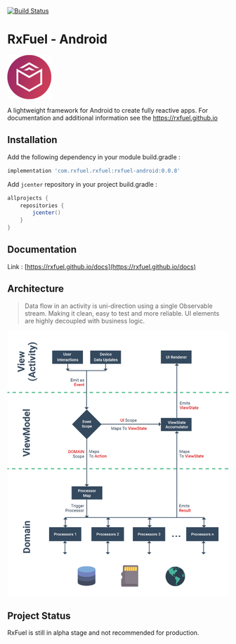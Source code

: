 [![Build Status](https://api.travis-ci.org/rxfuel/rxfuel-android.svg?branch=master)](https://travis-ci.org/rxfuel/rxfuel-android)

# RxFuel - Android
<img src="https://raw.githubusercontent.com/rxfuel/rxfuel.github.io/master/assets/images/logo_colored.png" width="100" height="100" />

A lightweight framework for Android to create fully reactive apps. 
For documentation and additional information see the https://rxfuel.github.io

## Installation

Add the following dependency in your module build.gradle :

```gradle
implementation 'com.rxfuel.rxfuel:rxfuel-android:0.0.8'
```

Add `jcenter` repository in your project build.gradle : 

```gradle
allprojects {
    repositories {
        jcenter()
    }
}
```

## Documentation

Link : [https://rxfuel.github.io/docs](https://rxfuel.github.io/docs)

## Architecture

> Data flow in an activity is uni-direction using a single Observable stream. Making it clean, easy to test and more reliable. UI elements are highly decoupled with business logic.

![alt text](https://raw.githubusercontent.com/rxfuel/rxfuel.github.io/master/assets/images/architechure.png)

## Project Status

RxFuel is still in alpha stage and not recommended for production.
